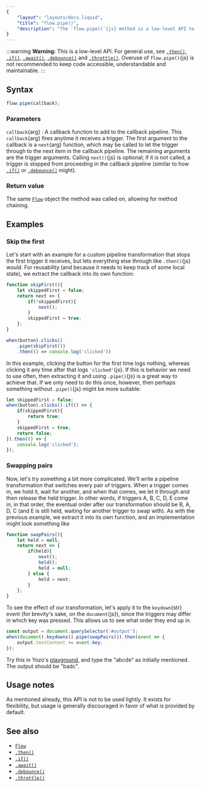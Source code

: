 ```yaml
---
{
	"layout": "layouts/docs.liquid",
	"title": "flow.pipe()",
	"description": "The `flow.pipe()`{js} method is a low-level API to introduce custom transformation to `Flow`{js} callback pipelines."
}
---
```


:::warning
**Warning:** This is a low-level API. For general use, see [`.then()`](/docs/flow/then/), [`.if()`](/docs/flow/if/), [`.await()`](/docs/flow/await/), [`.debounce()`](/docs/flow/debounce/) and [`.throttle()`](/docs/flow/throttle/). Overuse of `flow.pipe()`{js} is not recommended to keep code accessible, understandable and maintainable.
:::

## Syntax

```js
flow.pipe(callback);
```

### Parameters

`callback`{arg}
: A callback function to add to the callback pipeline. This `callback`{arg} fires anytime it receives a trigger. The first argument to the callback is a `next`{arg} function, which may be called to let the trigger through to the next item in the callback pipeline. The remaining arguments are the trigger arguments. Calling `next()`{js} is optional; if it is not called, a trigger is stopped from proceeding in the callback pipeline (similar to how [`.if()`](/docs/flow/if/) or [`.debounce()`](/docs/debounce/) might).

### Return value

The same [`Flow`](/docs/flow/) object the method was called on, allowing for method chaining.

## Examples

### Skip the first

Let's start with an example for a custom pipeline transformation that stops the first trigger it receives, but lets everything else through like `.then()`{js} would. For reusability (and because it needs to keep track of some local state), we extract the callback into its own function:

```js
function skipFirst(){
	let skippedFirst = false;
	return next => {
		if(!skippedFirst){
			next();
		}
		skippedFirst = true;
	};
}

when(button).clicks()
	.pipe(skipFirst())
	.then(() => console.log('clicked'))
```

In this example, clicking the button for the first time logs nothing, whereas clicking it any time after that logs `'clicked'`{js}. If this is behavior we need to use often, then extracting it and using `.pipe()`{js} is a great way to achieve that. If we only need to do this once, however, then perhaps something without `.pipe()`{js} might be more suitable:

```js
let skippedFirst = false;
when(button).clicks().if(() => {
	if(skippedFirst){
		return true;
	}
	skippedFirst = true;
	return false;
}).then(() => {
	console.log('clicked');
});
```

### Swapping pairs

Now, let's try something a bit more complicated. We'll write a pipeline transformation that switches every pair of triggers. When a trigger comes in, we hold it, wait for another, and when that comes, we let it through and then release the held trigger. In other words, if triggers A, B, C, D, E come in, in that order, the eventual order after our transformation should be B, A, D, C (and E is still held, waiting for another trigger to swap with). As with the previous example, we extract it into its own function, and an implementation might look something like

```js
function swapPairs(){
	let held = null;
	return next => {
		if(held){
			next();
			held();
			held = null;
		} else {
			held = next;
		}
	};
}
```

To see the effect of our transformation, let's apply it to the `keydown`{str} event (for brevity's sake, on the `document`{js}), since the triggers may differ in which key was pressed. This allows us to see what order they end up in.

```js
const output = document.querySelector('#output');
when(document).keydowns().pipe(swapPairs()).then(event => {
	output.textContent += event.key;
});
```

Try this in Yozo's [playground](/docs/play/), and type the "abcde" as initially mentioned. The output should be "badc".

## Usage notes

As mentioned already, this API is not to be used lightly. It exists for flexibility, but usage is generally discouraged in favor of what is provided by default.

## See also

- [`Flow`](/docs/flow/)
- [`.then()`](/docs/flow/then/)
- [`.if()`](/docs/flow/if/)
- [`.await()`](/docs/flow/await/)
- [`.debounce()`](/docs/flow/debounce/)
- [`.throttle()`](/docs/flow/throttle/)
